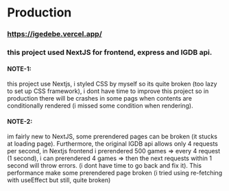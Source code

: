 # Production
### https://igedebe.vercel.app/

### this project used NextJS for frontend, express and IGDB api.
#### NOTE-1: 
this project use Nextjs, i styled CSS by myself so its quite broken (too lazy to set up CSS framework), i dont have time to improve this project so in production there will be crashes in some pags when contents are conditionally rendered (i missed some condition when rendering). 
#### NOTE-2:
im fairly new to NextJS, some prerendered pages can be broken (it stucks at loading page). Furthermore, the original IGDB api allows only 4 requests per second, in Nextjs frontend i prerendered 500 games => every 4 request (1 second), i can prerendered 4 games => then the next requests within 1 second will throw errors. (i dont have time to go back and fix it). This performance make some prerendered page broken (i tried using re-fetching with useEffect but still, quite broken)
